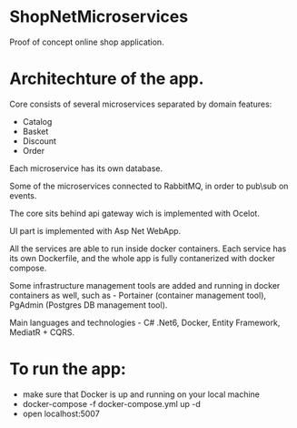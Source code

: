 # ShopNetMicroservices

Proof of concept online shop application.


# Architechture of the app.
Core consists of several microservices separated by domain features:

- Catalog
- Basket
- Discount
- Order

Each microservice has its own database.

Some of the microservices connected to RabbitMQ, in order to pub\sub on events.

The core sits behind api gateway wich is implemented with Ocelot.

UI part is implemented with Asp Net WebApp.

All the services are able to run inside docker containers.
Each service has its own Dockerfile, and the whole app is fully contanerized with docker compose.

Some infrastructure management tools are added and running in docker containers as well,
such as - Portainer (container management tool), PgAdmin (Postgres DB management tool).

Main languages and technologies - C# .Net6, Docker, Entity Framework, MediatR + CQRS.

# To run the app:
- make sure that Docker is up and running on your local machine
- docker-compose -f docker-compose.yml up -d
- open localhost:5007
